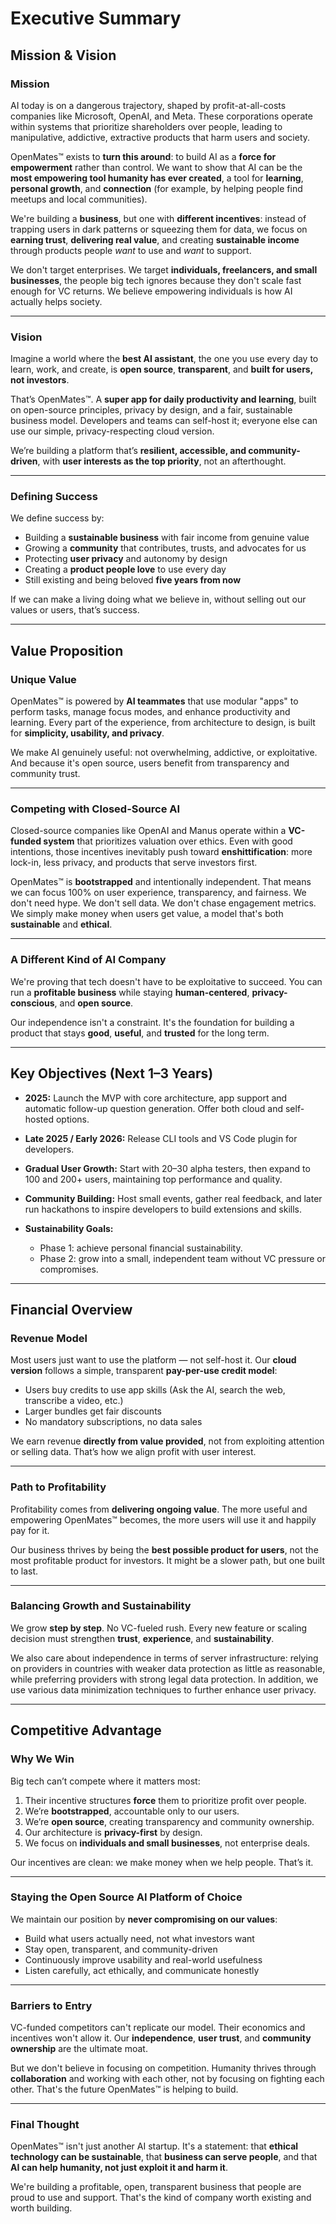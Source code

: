 # **Executive Summary**

## **Mission & Vision**

### **Mission**

AI today is on a dangerous trajectory, shaped by profit-at-all-costs companies like Microsoft, OpenAI, and Meta. These corporations operate within systems that prioritize shareholders over people, leading to manipulative, addictive, extractive products that harm users and society.

OpenMates™ exists to **turn this around**: to build AI as a **force for empowerment** rather than control. We want to show that AI can be the **most empowering tool humanity has ever created**, a tool for **learning**, **personal growth**, and **connection** (for example, by helping people find meetups and local communities).

We're building a **business**, but one with **different incentives**: instead of trapping users in dark patterns or squeezing them for data, we focus on **earning trust**, **delivering real value**, and creating **sustainable income** through products people *want* to use and *want* to support.

We don't target enterprises. We target **individuals, freelancers, and small businesses**, the people big tech ignores because they don't scale fast enough for VC returns. We believe empowering individuals is how AI actually helps society.

---

### **Vision**

Imagine a world where the **best AI assistant**, the one you use every day to learn, work, and create, is **open source**, **transparent**, and **built for users, not investors**.

That’s OpenMates™. A **super app for daily productivity and learning**, built on open-source principles, privacy by design, and a fair, sustainable business model. Developers and teams can self-host it; everyone else can use our simple, privacy-respecting cloud version.

We’re building a platform that’s **resilient, accessible, and community-driven**, with **user interests as the top priority**, not an afterthought.

---

### **Defining Success**

We define success by:

* Building a **sustainable business** with fair income from genuine value
* Growing a **community** that contributes, trusts, and advocates for us
* Protecting **user privacy** and autonomy by design
* Creating a **product people love** to use every day
* Still existing and being beloved **five years from now**

If we can make a living doing what we believe in, without selling out our values or users, that’s success.

---

## **Value Proposition**

### **Unique Value**

OpenMates™ is powered by **AI teammates** that use modular "apps" to perform tasks, manage focus modes, and enhance productivity and learning. Every part of the experience, from architecture to design, is built for **simplicity, usability, and privacy**.

We make AI genuinely useful: not overwhelming, addictive, or exploitative. And because it's open source, users benefit from transparency and community trust.

---

### **Competing with Closed-Source AI**

Closed-source companies like OpenAI and Manus operate within a **VC-funded system** that prioritizes valuation over ethics. Even with good intentions, those incentives inevitably push toward **enshittification**: more lock-in, less privacy, and products that serve investors first.

OpenMates™ is **bootstrapped** and intentionally independent. That means we can focus 100% on user experience, transparency, and fairness.
We don't need hype. We don't sell data. We don't chase engagement metrics.
We simply make money when users get value, a model that's both **sustainable** and **ethical**.

---

### **A Different Kind of AI Company**

We're proving that tech doesn't have to be exploitative to succeed. You can run a **profitable business** while staying **human-centered**, **privacy-conscious**, and **open source**.

Our independence isn't a constraint. It's the foundation for building a product that stays **good**, **useful**, and **trusted** for the long term.

---

## **Key Objectives (Next 1–3 Years)**

* **2025:** Launch the MVP with core architecture, app support and automatic follow-up question generation. Offer both cloud and self-hosted options.
* **Late 2025 / Early 2026:** Release CLI tools and VS Code plugin for developers.
* **Gradual User Growth:** Start with 20–30 alpha testers, then expand to 100 and 200+ users, maintaining top performance and quality.
* **Community Building:** Host small events, gather real feedback, and later run hackathons to inspire developers to build extensions and skills.
* **Sustainability Goals:**

  * Phase 1: achieve personal financial sustainability.
  * Phase 2: grow into a small, independent team without VC pressure or compromises.

---

## **Financial Overview**

### **Revenue Model**

Most users just want to use the platform — not self-host it. Our **cloud version** follows a simple, transparent **pay-per-use credit model**:

* Users buy credits to use app skills (Ask the AI, search the web, transcribe a video, etc.)
* Larger bundles get fair discounts
* No mandatory subscriptions, no data sales

We earn revenue **directly from value provided**, not from exploiting attention or selling data. That’s how we align profit with user interest.

---

### **Path to Profitability**

Profitability comes from **delivering ongoing value**. The more useful and empowering OpenMates™ becomes, the more users will use it and happily pay for it.

Our business thrives by being the **best possible product for users**, not the most profitable product for investors. It might be a slower path, but one built to last.

---

### **Balancing Growth and Sustainability**

We grow **step by step**. No VC-fueled rush.
Every new feature or scaling decision must strengthen **trust**, **experience**, and **sustainability**.

We also care about independence in terms of server infrastructure: relying on providers in countries with weaker data protection as little as reasonable, while preferring providers with strong legal data protection. In addition, we use various data minimization techniques to further enhance user privacy.

---

## **Competitive Advantage**

### **Why We Win**

Big tech can’t compete where it matters most:

1. Their incentive structures **force** them to prioritize profit over people.
2. We’re **bootstrapped**, accountable only to our users.
3. We’re **open source**, creating transparency and community ownership.
4. Our architecture is **privacy-first** by design.
5. We focus on **individuals and small businesses**, not enterprise deals.

Our incentives are clean: we make money when we help people. That’s it.

---

### **Staying the Open Source AI Platform of Choice**

We maintain our position by **never compromising on our values**:

* Build what users actually need, not what investors want
* Stay open, transparent, and community-driven
* Continuously improve usability and real-world usefulness
* Listen carefully, act ethically, and communicate honestly

---

### **Barriers to Entry**

VC-funded competitors can't replicate our model. Their economics and incentives won't allow it.
Our **independence**, **user trust**, and **community ownership** are the ultimate moat.

But we don't believe in focusing on competition. Humanity thrives through **collaboration** and working with each other, not by focusing on fighting each other. That's the future OpenMates™ is helping to build.

---

### **Final Thought**

OpenMates™ isn't just another AI startup.
It's a statement: that **ethical technology can be sustainable**, that **business can serve people**, and that **AI can help humanity, not just exploit it and harm it**.

We're building a profitable, open, transparent business that people are proud to use and support.
That's the kind of company worth existing and worth building.